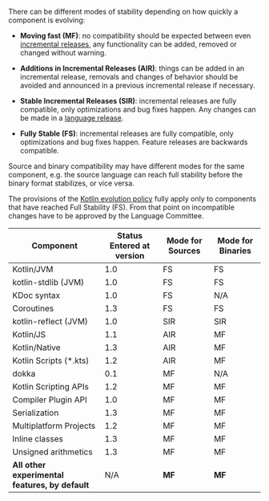 [//]: # (title: Stability of Kotlin components \(pre 1.4\))

<no-index/>

There can be different modes of stability depending on how quickly a component is evolving:

<a name="moving-fast"/>

*   **Moving fast (MF)**: no compatibility should be expected between even [incremental releases](kotlin-evolution-principles.md#language-and-tooling-releases), any functionality can be added, removed or changed without warning.

*   **Additions in Incremental Releases (AIR)**: things can be added in an incremental release, removals and changes of behavior should be avoided and announced in a previous incremental release if necessary.

*   **Stable Incremental Releases (SIR)**: incremental releases are fully compatible, only optimizations and bug fixes happen. Any changes can be made in a [language release](kotlin-evolution-principles.md#language-and-tooling-releases).

<a name="fully-stable"/>

*   **Fully Stable (FS)**: incremental releases are fully compatible, only optimizations and bug fixes happen. Feature releases are backwards compatible.

Source and binary compatibility may have different modes for the same component, e.g. the source language can reach full stability before the binary format stabilizes, or vice versa.

The provisions of the [Kotlin evolution policy](kotlin-evolution-principles.md) fully apply only to components that have reached Full Stability (FS). From that point on incompatible changes have to be approved by the Language Committee.

|**Component**|**Status Entered at version**|**Mode for Sources**|**Mode for Binaries**|
| --- | --- | --- | --- |
Kotlin/JVM|1.0|FS|FS|
kotlin-stdlib (JVM)|1.0|FS|FS
KDoc syntax|1.0|FS|N/A
Coroutines|1.3|FS|FS
kotlin-reflect (JVM)|1.0|SIR|SIR
Kotlin/JS|1.1|AIR|MF
Kotlin/Native|1.3|AIR|MF
Kotlin Scripts (*.kts)|1.2|AIR|MF
dokka|0.1|MF|N/A
Kotlin Scripting APIs|1.2|MF|MF
Compiler Plugin API|1.0|MF|MF
Serialization|1.3|MF|MF
Multiplatform Projects|1.2|MF|MF
Inline classes|1.3|MF|MF
Unsigned arithmetics|1.3|MF|MF
**All other experimental features, by default**|N/A|**MF**|**MF**